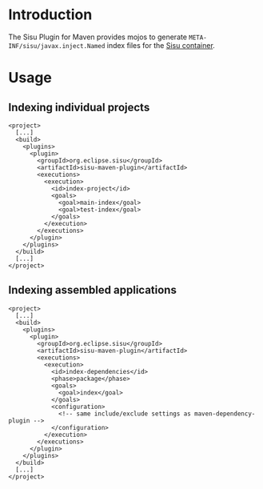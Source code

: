 # Introduction

 The Sisu Plugin for Maven provides mojos to generate `META-INF/sisu/javax.inject.Named` index files for the [Sisu container](../org.eclipse.sisu.inject/index.html).

# Usage

## Indexing individual projects

```
<project>
  [...]
  <build>
    <plugins>
      <plugin>
        <groupId>org.eclipse.sisu</groupId>
        <artifactId>sisu-maven-plugin</artifactId>
        <executions>
          <execution>
            <id>index-project</id>
            <goals>
              <goal>main-index</goal>
              <goal>test-index</goal>
            </goals>
          </execution>
        </executions>
      </plugin>
    </plugins>
  </build>
  [...]
</project>
```

## Indexing assembled applications

```
<project>
  [...]
  <build>
    <plugins>
      <plugin>
        <groupId>org.eclipse.sisu</groupId>
        <artifactId>sisu-maven-plugin</artifactId>
        <executions>
          <execution>
            <id>index-dependencies</id>
            <phase>package</phase>
            <goals>
              <goal>index</goal>
            </goals>
            <configuration>
              <!-- same include/exclude settings as maven-dependency-plugin -->
            </configuration>
          </execution>
        </executions>
      </plugin>
    </plugins>
  </build>
  [...]
</project>
```
